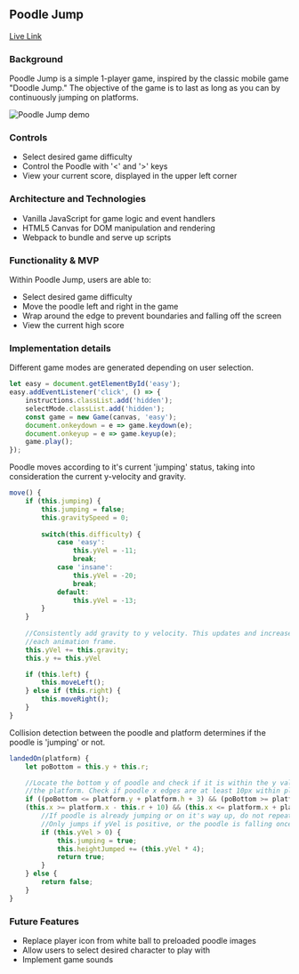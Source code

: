 ## Poodle Jump

[Live Link](https://jayfang88.github.io/poodle-jump/)

### Background
Poodle Jump is a simple 1-player game, inspired by the classic mobile game "Doodle Jump." The objective of the game is to last as long as you can by continuously jumping on platforms.

![Poodle Jump demo](assets/pj-demo.gif)

### Controls
- Select desired game difficulty
- Control the Poodle with '<' and '>' keys
- View your current score, displayed in the upper left corner

### Architecture and Technologies
- Vanilla JavaScript for game logic and event handlers
- HTML5 Canvas for DOM manipulation and rendering
- Webpack to bundle and serve up scripts

### Functionality & MVP
Within Poodle Jump, users are able to:
- Select desired game difficulty
- Move the poodle left and right in the game
- Wrap around the edge to prevent boundaries and falling off the screen
- View the current high score


### Implementation details
Different game modes are generated depending on user selection.
```javascript
let easy = document.getElementById('easy');
easy.addEventListener('click', () => {
    instructions.classList.add('hidden');
    selectMode.classList.add('hidden');
    const game = new Game(canvas, 'easy');
    document.onkeydown = e => game.keydown(e);
    document.onkeyup = e => game.keyup(e);
    game.play();
});
```

Poodle moves according to it's current 'jumping' status, taking into consideration the current y-velocity and gravity.
```javascript
move() {
    if (this.jumping) {
        this.jumping = false;
        this.gravitySpeed = 0;
            
        switch(this.difficulty) {
            case 'easy':
                this.yVel = -11;
                break;
            case 'insane':
                this.yVel = -20;
                break;
            default:
                this.yVel = -13;
        }
    }
    
    //Consistently add gravity to y velocity. This updates and increases yVel
    //each animation frame.
    this.yVel += this.gravity;
    this.y += this.yVel

    if (this.left) {
        this.moveLeft();
    } else if (this.right) {
        this.moveRight();
    }
}
```

Collision detection between the poodle and platform determines if the poodle is 'jumping' or not.
```javascript
landedOn(platform) {
    let poBottom = this.y + this.r;

    //Locate the bottom y of poodle and check if it is within the y values of 
    //the platform. Check if poodle x edges are at least 10px within platform x values.
    if ((poBottom <= platform.y + platform.h + 3) && (poBottom >= platform.y - 3) && 
    (this.x >= platform.x - this.r + 10) && (this.x <= platform.x + platform.w - 10)) {
        //If poodle is already jumping or on it's way up, do not repeatedly jump.
        //Only jumps if yVel is positive, or the poodle is falling once again.
        if (this.yVel > 0) {
            this.jumping = true;
            this.heightJumped += (this.yVel * 4);
            return true;
        }
    } else {
        return false;
    }
}
```


### Future Features
- Replace player icon from white ball to preloaded poodle images
- Allow users to select desired character to play with
- Implement game sounds
